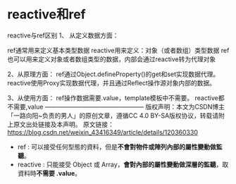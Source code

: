 # reactive和ref

reactive与ref区别
1、 从定义数据方面：

ref通常用来定义基本类型数据
reactive用来定义：对象（或者数组）类型数据
ref也可以用来定义对象或者数组类型的数据，内部会通过reactive转为代理对象

2、从原理方面：
ref通过Object.defineProperty()的get和set实现数据代理。
reactive使用Proxy实现数据代理，并且通过Reflect操作源对象内部的数据。

3、从使用方面：
ref操作数据需要.value，template模板中不需要。
reactive都不需要,value
————————————————
版权声明：本文为CSDN博主「一路向阳~负责的男人」的原创文章，遵循CC 4.0 BY-SA版权协议，转载请附上原文出处链接及本声明。
原文链接：https://blog.csdn.net/weixin_43416349/article/details/120360330


* ref : 可以接受任何型態的資料，但是**不會對物件或陣列內部的屬性變動做監聽**。
* reactive : 只能接受 Object 或 Array，**會對內部的屬性變動做深層的監聽**，取資料時**不需要 .value**。